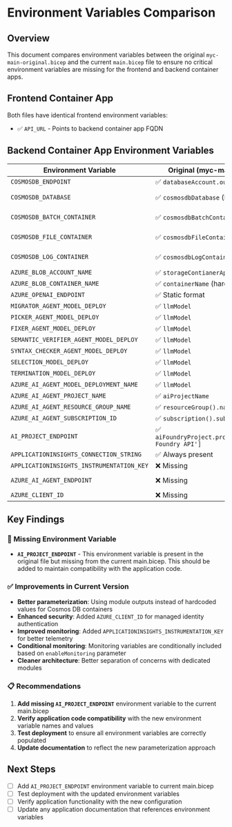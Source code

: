 # Environment Variables Comparison

## Overview
This document compares environment variables between the original `myc-main-original.bicep` and the current `main.bicep` file to ensure no critical environment variables are missing for the frontend and backend container apps.

## Frontend Container App
Both files have identical frontend environment variables:
- ✅ `API_URL` - Points to backend container app FQDN

## Backend Container App Environment Variables

| Environment Variable | Original (myc-main-original.bicep) | Current (main.bicep) | Status |
|---------------------|-----------------------------------|---------------------|---------|
| `COSMOSDB_ENDPOINT` | ✅ `databaseAccount.outputs.endpoint` | ✅ `cosmosDb.outputs.endpoint` | ✅ Present |
| `COSMOSDB_DATABASE` | ✅ `cosmosdbDatabase` (hardcoded) | ✅ `cosmosDb.outputs.databaseName` | ✅ Present (improved) |
| `COSMOSDB_BATCH_CONTAINER` | ✅ `cosmosdbBatchContainer` (hardcoded) | ✅ `cosmosDb.outputs.containerNames.batch` | ✅ Present (improved) |
| `COSMOSDB_FILE_CONTAINER` | ✅ `cosmosdbFileContainer` (hardcoded) | ✅ `cosmosDb.outputs.containerNames.file` | ✅ Present (improved) |
| `COSMOSDB_LOG_CONTAINER` | ✅ `cosmosdbLogContainer` (hardcoded) | ✅ `cosmosDb.outputs.containerNames.log` | ✅ Present (improved) |
| `AZURE_BLOB_ACCOUNT_NAME` | ✅ `storageContianerApp.name` | ✅ `storageAccount.outputs.name` | ✅ Present |
| `AZURE_BLOB_CONTAINER_NAME` | ✅ `containerName` (hardcoded) | ✅ `appStorageContainerName` | ✅ Present |
| `AZURE_OPENAI_ENDPOINT` | ✅ Static format | ✅ Static format | ✅ Present |
| `MIGRATOR_AGENT_MODEL_DEPLOY` | ✅ `llmModel` | ✅ `modelDeployment.name` | ✅ Present |
| `PICKER_AGENT_MODEL_DEPLOY` | ✅ `llmModel` | ✅ `modelDeployment.name` | ✅ Present |
| `FIXER_AGENT_MODEL_DEPLOY` | ✅ `llmModel` | ✅ `modelDeployment.name` | ✅ Present |
| `SEMANTIC_VERIFIER_AGENT_MODEL_DEPLOY` | ✅ `llmModel` | ✅ `modelDeployment.name` | ✅ Present |
| `SYNTAX_CHECKER_AGENT_MODEL_DEPLOY` | ✅ `llmModel` | ✅ `modelDeployment.name` | ✅ Present |
| `SELECTION_MODEL_DEPLOY` | ✅ `llmModel` | ✅ `modelDeployment.name` | ✅ Present |
| `TERMINATION_MODEL_DEPLOY` | ✅ `llmModel` | ✅ `modelDeployment.name` | ✅ Present |
| `AZURE_AI_AGENT_MODEL_DEPLOYMENT_NAME` | ✅ `llmModel` | ✅ `modelDeployment.name` | ✅ Present |
| `AZURE_AI_AGENT_PROJECT_NAME` | ✅ `aiProjectName` | ✅ `aiServices.outputs.project.name` | ✅ Present |
| `AZURE_AI_AGENT_RESOURCE_GROUP_NAME` | ✅ `resourceGroup().name` | ✅ `resourceGroup().name` | ✅ Present |
| `AZURE_AI_AGENT_SUBSCRIPTION_ID` | ✅ `subscription().subscriptionId` | ✅ `subscription().subscriptionId` | ✅ Present |
| `AI_PROJECT_ENDPOINT` | ✅ `aiFoundryProject.properties.endpoints['AI Foundry API']` | ❌ **MISSING** | ⚠️ **MISSING** |
| `APPLICATIONINSIGHTS_CONNECTION_STRING` | ✅ Always present | ✅ Conditional (enableMonitoring) | ✅ Present |
| `APPLICATIONINSIGHTS_INSTRUMENTATION_KEY` | ❌ Missing | ✅ Conditional (enableMonitoring) | ✅ **NEW** |
| `AZURE_AI_AGENT_ENDPOINT` | ❌ Missing | ✅ `aiServices.outputs.project.apiEndpoint` | ✅ **NEW** |
| `AZURE_CLIENT_ID` | ❌ Missing | ✅ `appIdentity.outputs.clientId` | ✅ **NEW** |

## Key Findings

### 🚨 Missing Environment Variable
- **`AI_PROJECT_ENDPOINT`** - This environment variable is present in the original file but missing from the current main.bicep. This should be added to maintain compatibility with the application code.

### ✅ Improvements in Current Version
- **Better parameterization**: Using module outputs instead of hardcoded values for Cosmos DB containers
- **Enhanced security**: Added `AZURE_CLIENT_ID` for managed identity authentication
- **Improved monitoring**: Added `APPLICATIONINSIGHTS_INSTRUMENTATION_KEY` for better telemetry
- **Conditional monitoring**: Monitoring variables are conditionally included based on `enableMonitoring` parameter
- **Cleaner architecture**: Better separation of concerns with dedicated modules

### 📋 Recommendations
1. **Add missing `AI_PROJECT_ENDPOINT`** environment variable to the current main.bicep
2. **Verify application code compatibility** with the new environment variable names and values
3. **Test deployment** to ensure all environment variables are correctly populated
4. **Update documentation** to reflect the new parameterization approach

## Next Steps
- [ ] Add `AI_PROJECT_ENDPOINT` environment variable to current main.bicep
- [ ] Test deployment with the updated environment variables
- [ ] Verify application functionality with the new configuration
- [ ] Update any application documentation that references environment variables
